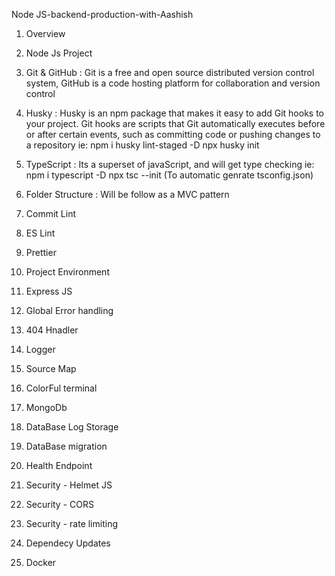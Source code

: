 Node JS-backend-production-with-Aashish

1. Overview
2. Node Js Project
3. Git & GitHub :  Git is a free and open source distributed version control system, GitHub is a code hosting platform for collaboration and version control

4. Husky :  Husky is an npm package that makes it easy to add Git hooks to your project. Git hooks are scripts that Git automatically executes before or after certain events, such as committing code or pushing changes to a repository
ie:  npm i husky lint-staged -D
     npx husky init

5. TypeScript :  Its a superset of javaScript, and will get type checking
ie:  npm i typescript -D
     npx tsc --init (To automatic genrate tsconfig.json)

6. Folder Structure :  Will be follow as a MVC pattern
7. Commit Lint
8. ES Lint
9. Prettier
10. Project Environment
11. Express JS
12. Global Error handling
13. 404 Hnadler
14. Logger
15. Source Map
16. ColorFul terminal
17. MongoDb
18. DataBase Log Storage
19. DataBase migration
20. Health Endpoint
21. Security - Helmet JS
22. Security - CORS
23. Security - rate limiting
24. Dependecy Updates
25. Docker
